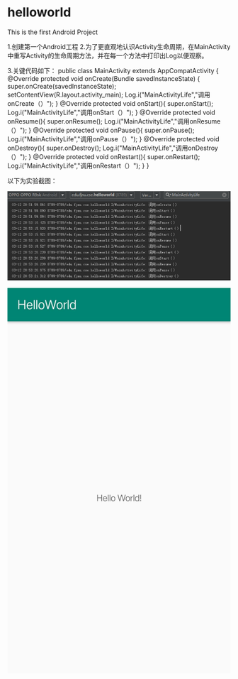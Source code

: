 # helloworld
This is the first Android Project

1.创建第一个Android工程 
2.为了更直观地认识Activity生命周期，在MainActivity中重写Activity的生命周期方法，并在每一个方法中打印出Log以便观察。

3.关键代码如下：
public class MainActivity extends AppCompatActivity {
    @Override
    protected void onCreate(Bundle savedInstanceState) {
        super.onCreate(savedInstanceState);
        setContentView(R.layout.activity_main);
        Log.i("MainActivityLife","调用onCreate（）");
    }
    @Override
    protected void onStart(){
        super.onStart();
        Log.i("MainActivityLife","调用onStart（）");
    }
    @Override
    protected void onResume(){
        super.onResume();
        Log.i("MainActivityLife","调用onResume（）");
    }
    @Override
    protected void onPause(){
        super.onPause();
        Log.i("MainActivityLife","调用onPause（）");
    }
    @Override
    protected void onDestroy(){
        super.onDestroy();
        Log.i("MainActivityLife","调用onDestroy（）");
    }
    @Override
    protected void onRestart(){
        super.onRestart();
        Log.i("MainActivityLife","调用onRestart（）");
    }
}



以下为实验截图：

![Image text](https://github.com/chenzifeng123/image/blob/master/001.png)

![Image text](https://github.com/chenzifeng123/image/blob/master/002.jpg)

